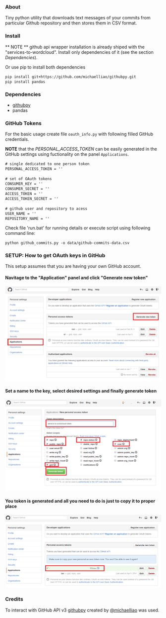 ### About 

Tiny python utility that downloads text messages of your commits from particular Github repository and then stores them in CSV format.

### Install

** NOTE ** github api wrapper installation is already shiped with the "services-to-wordcloud". Install only dependencies of it (see the section *Dependencies*).

Or use pip to install both dependencies
```
pip install git+https://github.com/michaelliao/githubpy.git
pip install pandas
```

### Dependencies

* [githubpy](git+https://github.com/michaelliao/githubpy.git)
* pandas

### GitHub Tokens

For the basic usage create file ```oauth_info.py``` with following filled GitHub credentials.

**NOTE** that the *PERSONAL_ACCESS_TOKEN* can be easily generated in the GitHub settings using fuctionality on the panel ```Applications```.

```
# single dedicated to one person token
PERSONAL_ACCESS_TOKEN = ''

# set of OAuth tokens
CONSUMER_KEY = ''
CONSUMER_SECRET = ''
ACCESS_TOKEN = ''
ACCESS_TOKEN_SECRET = ''

# github user and repository to acess
USER_NAME = ''
REPOSITORY_NAME = ''
```

Check file 'run.bat' for running details or execute script using following command line:
```
python github_commits.py -o data/github-commits-data.csv
```

### SETUP: How to get OAuth keys in GitHub

This setup assumes that you are having your own GitHub account.

#### Navitage to the "Application" panel and click "Generate new token"
![](./imgs/01.png)

#### Set a name to the key, select desired settings and finally generate token
![](./imgs/02.png)

#### You token is generated and all you need to do is just to copy it to proper place
![](./imgs/03.png)


### Credits 
To interact with GitHub API v3 [githubpy](https://github.com/michaelliao/githubpy) created by [@michaelliao](https://github.com/michaelliao) was used.